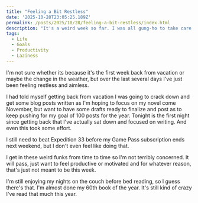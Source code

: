 ```yaml
---
title: "Feeling a Bit Restless"
date: '2025-10-28T23:05:25.189Z'
permalink: /posts/2025/10/28/feeling-a-bit-restless/index.html
description: "It's a weird week so far. I was all gung-ho to take care of things after vacation, but now that it's over..."
tags:
  - Life
  - Goals
  - Productivity
  - Laziness
---
```

I'm not sure whether its because it's the first week back from vacation or maybe the change in the weather, but over the last several days I've just been feeling restless and aimless.
<!-- excerpt -->

I had told myself getting back from vacation I was going to crack down and get some blog posts written as I'm hoping to focus on my novel come November, but want to have some drafts ready to finalize and post as to keep pushing for my goal of 100 posts for the year. Tonight is the first night since getting back that I've actually sat down and focused on writing. And even this took some effort.

I still need to beat Expedition 33 before my Game Pass subscription ends next weekend, but I don't even feel like doing that.

I get in these weird funks from time to time so I'm not terribly concerned. It will pass, just want to feel productive or motivated and for whatever reason, that's just not meant to be this week.

I'm still enjoying my nights on the couch before bed reading, so I guess there's that. I'm almost done my 60th book of the year. It's still kind of crazy I've read that much this year.